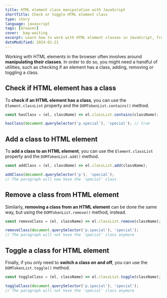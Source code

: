 ```yaml
---
title: HTML element class manipulation with JavaScript
shortTitle: Check or toggle HTML element class
type: story
language: javascript
tags: [browser]
cover:  bag-waiting
excerpt: Learn how to work with HTML element classes in JavaScript, from simple class checks to adding, removing and toggling classes.
dateModified: 2024-01-21
---
```


Working with HTML elements in the browser often involves around **manipulating their classes**. In order to do so, you might need a handful of utilities, such as checking if an element has a class, adding, removing or toggling a class.

## Check if HTML element has a class

To **check if an HTML element has a class**, you can use the `Element.classList` property and the `DOMTokenList.contains()` method.

```js
const hasClass = (el, className) => el.classList.contains(className);

hasClass(document.querySelector('p.special'), 'special'); // true
```

## Add a class to HTML element

To **add a class to an HTML element**, you can use the `Element.classList` property and the `DOMTokenList.add()` method.

```js
const addClass = (el, className) => el.classList.add(className);

addClass(document.querySelector('p'), 'special');
// The paragraph will now have the 'special' class
```

## Remove a class from HTML element

Similarly, **removing a class from an HTML element** can be done the same way, but using the `DOMTokenList.remove()` method, instead.

```js
const removeClass = (el, className) => el.classList.remove(className);

removeClass(document.querySelector('p.special'), 'special');
// The paragraph will not have the 'special' class anymore
```

## Toggle a class for HTML element

Finally, if you only need to **switch a class on and off**, you can use the `DOMTokenList.toggle()` method.

```js
const toggleClass = (el, className) => el.classList.toggle(className);

toggleClass(document.querySelector('p.special'), 'special');
// The paragraph will not have the 'special' class anymore
```
